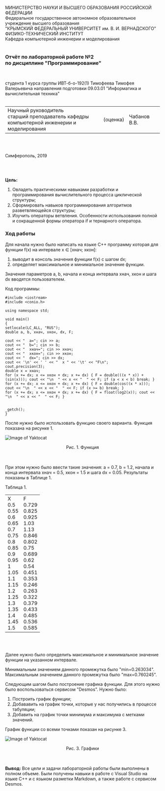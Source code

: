 МИНИСТЕРСТВО НАУКИ  И ВЫСШЕГО ОБРАЗОВАНИЯ РОССИЙСКОЙ ФЕДЕРАЦИИ  
Федеральное государственное автономное образовательное учреждение высшего образования  
"КРЫМСКИЙ ФЕДЕРАЛЬНЫЙ УНИВЕРСИТЕТ им. В. И. ВЕРНАДСКОГО"  
ФИЗИКО-ТЕХНИЧЕСКИЙ ИНСТИТУТ  
Кафедра компьютерной инженерии и моделирования
<br/><br/>

### Отчёт по лабораторной работе №2<br/> по дисциплине "Программирование"
<br/>

студента 1 курса группы ИВТ-б-о-192(1)
Тимофеева Тимофея Валерьевича
направления подготовки 09.03.01 "Информатика и вычислительная техника"  
<br/>

<table>
<tr><td>Научный руководитель<br/> старший преподаватель кафедры<br/> компьютерной инженерии и моделирования</td>
<td>(оценка)</td>
<td>Чабанов В.В.</td>
</tr>
</table>
<br/><br/>

Симферополь, 2019

<br/><br/>

**Цель:**
1. Овладеть практическими навыками разработки и программирования вычислительного процесса циклической структуры;
2. Сформировать навыков программирования алгоритмов разветвляющейся структуры;
3. Изучить операторы ветвления. Особенности использования полной и сокращенной формы оператора if и тернарного оператора.

### Ход работы

Для начала нужно было написать на языке C++ программу которая для функции f(x) на интервале x ∈ [хнач; xкон]:
1. выводит в консоль значения функции f(x) с шагом dx;
2. определяет максимальное и минимальное значение функции.

Значения параметров a, b, начала и конца интервала хнач, xкон и шага dx вводятся пользователем.

Код программы:

    #include <iostream>
    #include <conio.h>

    using namespace std;

    void main()
    {
	setlocale(LC_ALL, "RUS");
	double a, b, xнач, xкон, dx, F;
	
	cout << "  a="; cin >> a;
	cout << "  b="; cin >> b;
	cout << "  xнач="; cin >> xнач;
	cout << "  xкон="; cin >> xкон;
	cout << "  dx="; cin >> dx;
	cout << '\n' << ' ' << "  x " << '\t' << "F\n";
	cout.precision(3);
	double x = xнач;
	for (x += dx; x <= xкон + dx; x += dx) { F = double(((x * x)) + (sin(x))); cout << "\n  " << x << "  " << F; if (a < x < b) break; }
	for (x += dx; x <= xкон + dx; x += dx) { F = double(cos((x * x))); cout << "\n  " << x << "  " << F; if (x >= b) break; }
	for (x += dx; x <= xкон + dx; x += dx) { F = float(log2(x)); cout << "\n  " << x << "  " << F; }

	
	_getch();
	}

После нужно было использовать функцию своего варианта. Функция показана на рисунке 1.

![Image of Yaktocat](https://github.com/valeti00/labrab/blob/master/labrab2/chrome_Xq9Dxxg7rj.png?raw=true) 
<center>Рис. 1. Функция</center>
<br/><br/>

При этом нужно было ввести такие значения: a = 0.7, b = 1.2, начала и конца интервала хнач = 0.5, xкон = 1.5 и шага dx = 0.05. Результаты показаны в Таблице 1.

Таблица 1.

<table>
<tr><td>X<br/>0.5<br/>0.55<br/>0.6<br/>0.65<br/>0.7<br/>0.75<br/>0.8<br/>0.85<br/>0.9<br/>0.95<br/>1<br/>1.05<br/>1.1<br/>1.15<br/>1.2<br/>1.25<br/>1.3<br/>1.35<br/>1.4<br/>1.45<br/>1.5</td>
<td>F<br/>0.729<br/>0.825<br/>0.925<br/>1.03<br/>1.13<br/>0.846<br/>0.802<br/>0.75<br/>0.689<br/>0.62<br/>0.54<br/>0.451<br/>0.353<br/>0.246<br/>0.263<br/>0.322<br/>0.379<br/>0.433<br/>0.485<br/>0.536<br/>0.585<br/>
</tr>
</table>
<br/><br/>

Далее нужно было определить максимальное и минимальное значение функции на указанном интервале. 

Минимальным значением данного промежутка было "min=0.263034".
Максимальным значением данного промежутка было "max=0.760245".

Следующим шагом было построение графика функции. Для этого нужно было воспользоваться сервисом "Desmos". Нужно было:
1. Построить график функции;
2. Добававить на график точки, которые у нас получились в процессе табуляции;
3. Добавить на график точки минимума и максимума с метками значений.

График функции со всеми точками показан на рисунке 3.

![Image of Yaktocat](https://github.com/valeti00/labrab/blob/master/labrab2/chrome_LmoyV69YxO.png?raw=true) 
<center>Рис. 3. Графики</center>
<br/><br/>

**Вывод:** Все цели и задачи лабораторной работы были выполнены в полном объеме. Были получены навыки в работе с Visual Studio на языке C++ и с языком разметки Markdown, а также работе с сервисом Desmos.

